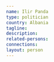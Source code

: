 ```yaml
---
name: Ilir Panda
type: politician
country: Albania
tagline:
description:
related-persons:
connections:
layout: person
---
```

